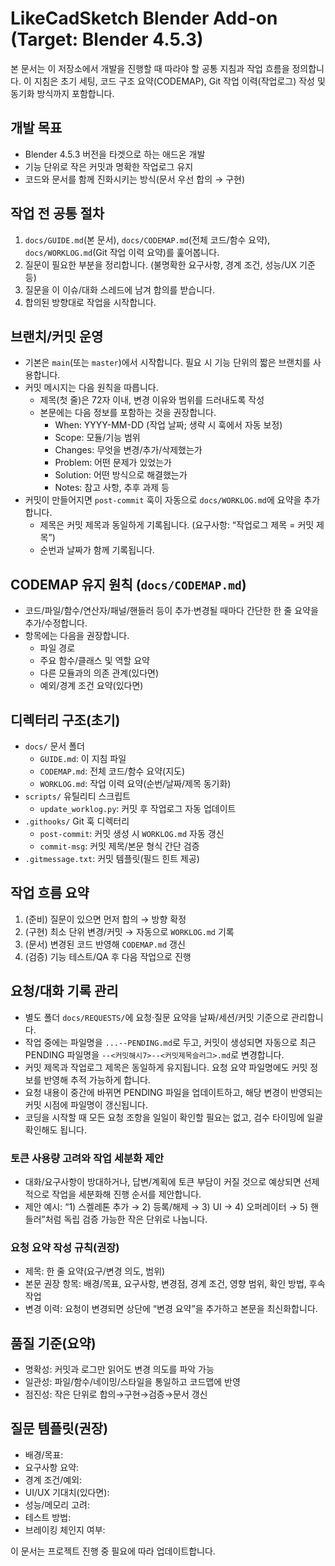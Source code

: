 # LikeCadSketch Blender Add-on (Target: Blender 4.5.3)

본 문서는 이 저장소에서 개발을 진행할 때 따라야 할 공통 지침과 작업 흐름을 정의합니다. 이 지침은 초기 세팅, 코드 구조 요약(CODEMAP), Git 작업 이력(작업로그) 작성 및 동기화 방식까지 포함합니다.

## 개발 목표
- Blender 4.5.3 버전을 타겟으로 하는 애드온 개발
- 기능 단위로 작은 커밋과 명확한 작업로그 유지
- 코드와 문서를 함께 진화시키는 방식(문서 우선 합의 → 구현)

## 작업 전 공통 절차
1) `docs/GUIDE.md`(본 문서), `docs/CODEMAP.md`(전체 코드/함수 요약), `docs/WORKLOG.md`(Git 작업 이력 요약)를 훑어봅니다.
2) 질문이 필요한 부분을 정리합니다. (불명확한 요구사항, 경계 조건, 성능/UX 기준 등)
3) 질문을 이 이슈/대화 스레드에 남겨 합의를 받습니다.
4) 합의된 방향대로 작업을 시작합니다.

## 브랜치/커밋 운영
- 기본은 `main`(또는 `master`)에서 시작합니다. 필요 시 기능 단위의 짧은 브랜치를 사용합니다.
- 커밋 메시지는 다음 원칙을 따릅니다.
  - 제목(첫 줄)은 72자 이내, 변경 이유와 범위를 드러내도록 작성
  - 본문에는 다음 정보를 포함하는 것을 권장합니다.
    - When: YYYY-MM-DD (작업 날짜; 생략 시 훅에서 자동 보정)
    - Scope: 모듈/기능 범위
    - Changes: 무엇을 변경/추가/삭제했는가
    - Problem: 어떤 문제가 있었는가
    - Solution: 어떤 방식으로 해결했는가
    - Notes: 참고 사항, 추후 과제 등
- 커밋이 만들어지면 `post-commit` 훅이 자동으로 `docs/WORKLOG.md`에 요약을 추가합니다.
  - 제목은 커밋 제목과 동일하게 기록됩니다. (요구사항: “작업로그 제목 = 커밋 제목”)
  - 순번과 날짜가 함께 기록됩니다.

## CODEMAP 유지 원칙 (`docs/CODEMAP.md`)
- 코드/파일/함수/연산자/패널/핸들러 등이 추가·변경될 때마다 간단한 한 줄 요약을 추가/수정합니다.
- 항목에는 다음을 권장합니다.
  - 파일 경로
  - 주요 함수/클래스 및 역할 요약
  - 다른 모듈과의 의존 관계(있다면)
  - 예외/경계 조건 요약(있다면)

## 디렉터리 구조(초기)
- `docs/` 문서 폴더
  - `GUIDE.md`: 이 지침 파일
  - `CODEMAP.md`: 전체 코드/함수 요약(지도)
  - `WORKLOG.md`: 작업 이력 요약(순번/날짜/제목 동기화)
- `scripts/` 유틸리티 스크립트
  - `update_worklog.py`: 커밋 후 작업로그 자동 업데이트
- `.githooks/` Git 훅 디렉터리
  - `post-commit`: 커밋 생성 시 `WORKLOG.md` 자동 갱신
  - `commit-msg`: 커밋 제목/본문 형식 간단 검증
- `.gitmessage.txt`: 커밋 템플릿(필드 힌트 제공)

## 작업 흐름 요약
1) (준비) 질문이 있으면 먼저 합의 → 방향 확정
2) (구현) 최소 단위 변경/커밋 → 자동으로 `WORKLOG.md` 기록
3) (문서) 변경된 코드 반영해 `CODEMAP.md` 갱신
4) (검증) 기능 테스트/QA 후 다음 작업으로 진행

## 요청/대화 기록 관리
- 별도 폴더 `docs/REQUESTS/`에 요청·질문 요약을 날짜/세션/커밋 기준으로 관리합니다.
- 작업 중에는 파일명을 `...--PENDING.md`로 두고, 커밋이 생성되면 자동으로 최근 PENDING 파일명을 `--<커밋해시7>--<커밋제목슬러그>.md`로 변경합니다.
- 커밋 제목과 작업로그 제목은 동일하게 유지됩니다. 요청 요약 파일명에도 커밋 정보를 반영해 추적 가능하게 합니다.
- 요청 내용이 중간에 바뀌면 PENDING 파일을 업데이트하고, 해당 변경이 반영되는 커밋 시점에 파일명이 갱신됩니다.
- 코딩을 시작할 때 모든 요청 조항을 일일이 확인할 필요는 없고, 검수 타이밍에 일괄 확인해도 됩니다.

### 토큰 사용량 고려와 작업 세분화 제안
- 대화/요구사항이 방대하거나, 답변/계획에 토큰 부담이 커질 것으로 예상되면 선제적으로 작업을 세분화해 진행 순서를 제안합니다.
- 제안 예시: “1) 스켈레톤 추가 → 2) 등록/해제 → 3) UI → 4) 오퍼레이터 → 5) 핸들러”처럼 독립 검증 가능한 작은 단위로 나눕니다.

### 요청 요약 작성 규칙(권장)
- 제목: 한 줄 요약(요구/변경 의도, 범위)
- 본문 권장 항목: 배경/목표, 요구사항, 변경점, 경계 조건, 영향 범위, 확인 방법, 후속 작업
- 변경 이력: 요청이 변경되면 상단에 “변경 요약”을 추가하고 본문을 최신화합니다.

## 품질 기준(요약)
- 명확성: 커밋과 로그만 읽어도 변경 의도를 파악 가능
- 일관성: 파일/함수/네이밍/스타일을 통일하고 코드맵에 반영
- 점진성: 작은 단위로 합의→구현→검증→문서 갱신

## 질문 템플릿(권장)
- 배경/목표:
- 요구사항 요약:
- 경계 조건/예외:
- UI/UX 기대치(있다면):
- 성능/메모리 고려:
- 테스트 방법:
- 브레이킹 체인지 여부:

이 문서는 프로젝트 진행 중 필요에 따라 업데이트합니다.
